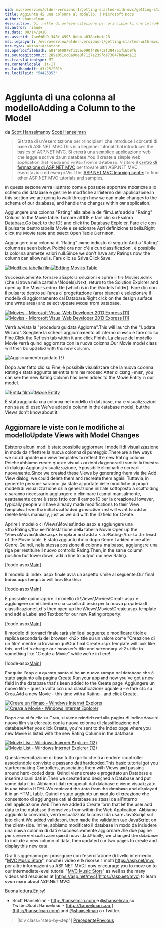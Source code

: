 ```yaml
---
uid: mvc/overview/older-versions-1/getting-started-with-mvc/getting-started-with-mvc-part8
title: Aggiunta di una colonna al modello. | Microsoft Docs
author: shanselman
description: Si tratta di un'esercitazione per principianti che introduce i concetti di base di ASP.NET MVC. Creare un'applicazione web semplice che legge e scrive da un database.
ms.author: riande
ms.date: 08/14/2010
ms.assetid: 7ae696b9-348f-4993-8ebb-a838acbe0c28
msc.legacyurl: /mvc/overview/older-versions-1/getting-started-with-mvc/getting-started-with-mvc-part8
msc.type: authoredcontent
ms.openlocfilehash: a014690078f113e5090f4867c2f384751f16b9f6
ms.sourcegitcommit: 289e051cc8a90e8f7127e239fda73047bde4de12
ms.translationtype: MT
ms.contentlocale: it-IT
ms.lasthandoff: 03/25/2019
ms.locfileid: "58425353"
---
```

<a name="adding-a-column-to-the-model"></a><span data-ttu-id="4b9b8-104">Aggiunta di una colonna al modello</span><span class="sxs-lookup"><span data-stu-id="4b9b8-104">Adding a Column to the Model</span></span>
====================
<span data-ttu-id="4b9b8-105">da [Scott Hanselman](https://github.com/shanselman)</span><span class="sxs-lookup"><span data-stu-id="4b9b8-105">by [Scott Hanselman](https://github.com/shanselman)</span></span>

> <span data-ttu-id="4b9b8-106">Si tratta di un'esercitazione per principianti che introduce i concetti di base di ASP.NET MVC.</span><span class="sxs-lookup"><span data-stu-id="4b9b8-106">This is a beginner tutorial that introduces the basics of ASP.NET MVC.</span></span> <span data-ttu-id="4b9b8-107">Si creerà una semplice applicazione web che legge e scrive da un database.</span><span class="sxs-lookup"><span data-stu-id="4b9b8-107">You'll create a simple web application that reads and writes from a database.</span></span> <span data-ttu-id="4b9b8-108">Visitare il [centro di formazione di ASP.NET MVC](../../../index.md) per trovare altri ASP.NET MVC, esercitazioni ed esempi.</span><span class="sxs-lookup"><span data-stu-id="4b9b8-108">Visit the [ASP.NET MVC learning center](../../../index.md) to find other ASP.NET MVC tutorials and samples.</span></span>


<span data-ttu-id="4b9b8-109">In questa sezione verrà illustrato come è possibile apportare modifiche allo schema del database e gestire le modifiche all'interno dell'applicazione.</span><span class="sxs-lookup"><span data-stu-id="4b9b8-109">In this section we are going to walk through how we can make changes to the schema of our database, and handle the changes within our application.</span></span>

<span data-ttu-id="4b9b8-110">Aggiungere una colonna "Rating" alla tabella dei film.</span><span class="sxs-lookup"><span data-stu-id="4b9b8-110">Let's add a "Rating" Column to the Movie table.</span></span> <span data-ttu-id="4b9b8-111">Tornare all'IDE e fare clic su Esplora Database.</span><span class="sxs-lookup"><span data-stu-id="4b9b8-111">Go back to the IDE and click the Database Explorer.</span></span> <span data-ttu-id="4b9b8-112">Fare clic con il pulsante destro tabella Movie e selezionare Apri definizione tabella.</span><span class="sxs-lookup"><span data-stu-id="4b9b8-112">Right click the Movie table and select Open Table Definition.</span></span>

<span data-ttu-id="4b9b8-113">Aggiungere una colonna di "Rating" come indicato di seguito.</span><span class="sxs-lookup"><span data-stu-id="4b9b8-113">Add a "Rating" column as seen below.</span></span> <span data-ttu-id="4b9b8-114">Poiché ora non c'è alcun classificazioni, è possibile la colonna ammette valori null.</span><span class="sxs-lookup"><span data-stu-id="4b9b8-114">Since we don't have any Ratings now, the column can allow nulls.</span></span> <span data-ttu-id="4b9b8-115">Fare clic su Salva.</span><span class="sxs-lookup"><span data-stu-id="4b9b8-115">Click Save.</span></span>

<span data-ttu-id="4b9b8-116">[![Modifica tabella film](getting-started-with-mvc-part8/_static/image2.png)](getting-started-with-mvc-part8/_static/image1.png)</span><span class="sxs-lookup"><span data-stu-id="4b9b8-116">[![Editing Movies Table](getting-started-with-mvc-part8/_static/image2.png)](getting-started-with-mvc-part8/_static/image1.png)</span></span>

<span data-ttu-id="4b9b8-117">Successivamente, tornare a Esplora soluzioni e aprire il file Movies.edmx (che si trova nella cartella \Models).</span><span class="sxs-lookup"><span data-stu-id="4b9b8-117">Next, return to the Solution Explorer and open up the Movies.edmx file (which is in the \Models folder).</span></span> <span data-ttu-id="4b9b8-118">Fare clic con il pulsante destro sull'area di progettazione (area bianca) e selezionare il modello di aggiornamento dal Database.</span><span class="sxs-lookup"><span data-stu-id="4b9b8-118">Right click on the design surface (the white area) and select Update Model from Database.</span></span>

<span data-ttu-id="4b9b8-119">[![Movies - Microsoft Visual Web Developer 2010 Express (11)](getting-started-with-mvc-part8/_static/image4.png)](getting-started-with-mvc-part8/_static/image3.png)</span><span class="sxs-lookup"><span data-stu-id="4b9b8-119">[![Movies - Microsoft Visual Web Developer 2010 Express (11)](getting-started-with-mvc-part8/_static/image4.png)](getting-started-with-mvc-part8/_static/image3.png)</span></span>

<span data-ttu-id="4b9b8-120">Verrà avviata la "procedura guidata Aggiorna".</span><span class="sxs-lookup"><span data-stu-id="4b9b8-120">This will launch the "Update Wizard".</span></span> <span data-ttu-id="4b9b8-121">Scegliere la scheda aggiornamento all'interno di esso e fare clic su Fine.</span><span class="sxs-lookup"><span data-stu-id="4b9b8-121">Click the Refresh tab within it and click Finish.</span></span> <span data-ttu-id="4b9b8-122">La classe del modello Movie verrà quindi aggiornata con la nuova colonna.</span><span class="sxs-lookup"><span data-stu-id="4b9b8-122">Our Movie model class will then be updated with the new column.</span></span>

![Aggiornamento guidato (2)](getting-started-with-mvc-part8/_static/image5.png)

<span data-ttu-id="4b9b8-124">Dopo aver fatto clic su Fine, è possibile visualizzare che la nuova colonna Rating è stata aggiunta all'entità film nel modello.</span><span class="sxs-lookup"><span data-stu-id="4b9b8-124">After clicking Finish, you can see the new Rating Column has been added to the Movie Entity in our model.</span></span>

<span data-ttu-id="4b9b8-125">[![Entità film](getting-started-with-mvc-part8/_static/image7.png)](getting-started-with-mvc-part8/_static/image6.png)</span><span class="sxs-lookup"><span data-stu-id="4b9b8-125">[![Movie Entity](getting-started-with-mvc-part8/_static/image7.png)](getting-started-with-mvc-part8/_static/image6.png)</span></span>

<span data-ttu-id="4b9b8-126">È stata aggiunta una colonna nel modello di database, ma le visualizzazioni non sa su di esso.</span><span class="sxs-lookup"><span data-stu-id="4b9b8-126">We've added a column in the database model, but the Views don't know about it.</span></span>

## <a name="update-views-with-model-changes"></a><span data-ttu-id="4b9b8-127">Aggiornare le viste con le modifiche al modello</span><span class="sxs-lookup"><span data-stu-id="4b9b8-127">Update Views with Model Changes</span></span>

<span data-ttu-id="4b9b8-128">Esistono alcuni modi è stato possibile aggiornare i modelli di visualizzazione in modo da riflettere la nuova colonna di punteggio.</span><span class="sxs-lookup"><span data-stu-id="4b9b8-128">There are a few ways we could update our view templates to reflect the new Rating column.</span></span> <span data-ttu-id="4b9b8-129">Poiché abbiamo creato queste visualizzazioni da generarli tramite la finestra di dialogo Aggiungi visualizzazione, è possibile eliminarli e ricrearli nuovamente.</span><span class="sxs-lookup"><span data-stu-id="4b9b8-129">Since we created these Views by generating them via the Add View dialog, we could delete them and recreate them again.</span></span> <span data-ttu-id="4b9b8-130">Tuttavia, in genere le persone saranno già state apportate delle modifiche ai propri modelli di visualizzazione dalla generazione iniziale sottoposto a scaffolding e saranno necessario aggiungere o eliminare i campi manualmente, esattamente come è stato fatto con il campo ID per la creazione.</span><span class="sxs-lookup"><span data-stu-id="4b9b8-130">However, typically people will have already made modifications to their View templates from the initial scaffolded generation and will want to add or delete fields manually, just as we did with the ID field for Create.</span></span>

<span data-ttu-id="4b9b8-131">Aprire il modello di \Views\Movies\Index.aspx e aggiungere una &lt;th&gt;Rating&lt;/th&gt; nell'intestazione della tabella Movie.</span><span class="sxs-lookup"><span data-stu-id="4b9b8-131">Open up the \Views\Movies\Index.aspx template and add a &lt;th&gt;Rating&lt;/th&gt; to the head of the Movie table.</span></span> <span data-ttu-id="4b9b8-132">È stato aggiunto il mio dopo Genre.</span><span class="sxs-lookup"><span data-stu-id="4b9b8-132">I added mine after Genre.</span></span> <span data-ttu-id="4b9b8-133">Quindi, nella stessa posizione di colonna, ma basso, aggiungere una riga per restituire il nuovo controllo Rating.</span><span class="sxs-lookup"><span data-stu-id="4b9b8-133">Then, in the same column position but lower down, add a line to output our new Rating.</span></span>

[!code-aspx[Main](getting-started-with-mvc-part8/samples/sample1.aspx)]

<span data-ttu-id="4b9b8-134">Il modello di index. aspx finale avrà un aspetto simile al seguente:</span><span class="sxs-lookup"><span data-stu-id="4b9b8-134">Our final Index.aspx template will look like this:</span></span>

[!code-aspx[Main](getting-started-with-mvc-part8/samples/sample2.aspx)]

<span data-ttu-id="4b9b8-135">È possibile quindi aprire il modello di \Views\Movies\Create.aspx e aggiungere un'etichetta e una casella di testo per la nuova proprietà di classificazione:</span><span class="sxs-lookup"><span data-stu-id="4b9b8-135">Let's then open up the \Views\Movies\Create.aspx template and add a Label and Textbox for our new Rating property:</span></span>

[!code-aspx[Main](getting-started-with-mvc-part8/samples/sample3.aspx)]

<span data-ttu-id="4b9b8-136">Il modello di tornarci finale sarà simile al seguente e modificare titolo e replica secondaria del browser &lt;h2&gt; title su un valore come "Creazione di un film" mentre ci troviamo qui!</span><span class="sxs-lookup"><span data-stu-id="4b9b8-136">Our final Create.aspx template will look like this, and let's change our browser's title and secondary &lt;h2&gt; title to something like "Create a Movie" while we're in here!</span></span>

[!code-aspx[Main](getting-started-with-mvc-part8/samples/sample4.aspx)]

<span data-ttu-id="4b9b8-137">Eseguire l'app e a questo punto si ha un nuovo campo nel database che è stato aggiunto alla pagina Create.</span><span class="sxs-lookup"><span data-stu-id="4b9b8-137">Run your app and now you've got a new field in the database that's been added to the Create page.</span></span> <span data-ttu-id="4b9b8-138">Aggiungere un nuovo film - questa volta con una classificazione uguale a - e fare clic su Crea.</span><span class="sxs-lookup"><span data-stu-id="4b9b8-138">Add a new Movie - this time with a Rating - and click Create.</span></span>

<span data-ttu-id="4b9b8-139">[![Creare un filmato - Windows Internet Explorer](getting-started-with-mvc-part8/_static/image9.png)](getting-started-with-mvc-part8/_static/image8.png)</span><span class="sxs-lookup"><span data-stu-id="4b9b8-139">[![Create a Movie - Windows Internet Explorer](getting-started-with-mvc-part8/_static/image9.png)](getting-started-with-mvc-part8/_static/image8.png)</span></span>

<span data-ttu-id="4b9b8-140">Dopo che si fa clic su Crea, si viene reindirizzati alla pagina di indice dove si nuovo film sia elencato con la nuova colonna di classificazione nel database</span><span class="sxs-lookup"><span data-stu-id="4b9b8-140">After you click Create, you're sent to the Index page where you new Movie is listed with the new Rating Column in the database</span></span>

<span data-ttu-id="4b9b8-141">[![Movie List - Windows Internet Explorer (12)](getting-started-with-mvc-part8/_static/image11.png)](getting-started-with-mvc-part8/_static/image10.png)</span><span class="sxs-lookup"><span data-stu-id="4b9b8-141">[![Movie List - Windows Internet Explorer (12)](getting-started-with-mvc-part8/_static/image11.png)](getting-started-with-mvc-part8/_static/image10.png)</span></span>

<span data-ttu-id="4b9b8-142">Questa esercitazione di base tutto quello che ti a rendere i controller, associandole con viste e passano dati hardcoded.</span><span class="sxs-lookup"><span data-stu-id="4b9b8-142">This basic tutorial got you started making Controllers, associating them with Views and passing around hard-coded data.</span></span> <span data-ttu-id="4b9b8-143">Quindi viene creato e progettato un Database e inserire alcuni dati in.</span><span class="sxs-lookup"><span data-stu-id="4b9b8-143">Then we created and designed a Database and put some data it in.</span></span> <span data-ttu-id="4b9b8-144">Abbiamo i dati recuperati dal database e viene visualizzato in una tabella HTML.</span><span class="sxs-lookup"><span data-stu-id="4b9b8-144">We retrieved the data from the database and displayed it in an HTML table.</span></span> <span data-ttu-id="4b9b8-145">Quindi è stato aggiunto un modulo di creazione che consentono di aggiungere dati al database se stessi da all'interno dell'applicazione Web.</span><span class="sxs-lookup"><span data-stu-id="4b9b8-145">Then we added a Create form that let the user add data to the database themselves from within the Web Application.</span></span> <span data-ttu-id="4b9b8-146">Abbiamo aggiunto la convalida, verrà visualizzata la convalida usare JavaScript sul lato client.</span><span class="sxs-lookup"><span data-stu-id="4b9b8-146">We added validation, then made the validation use JavaScript on the client-side.</span></span> <span data-ttu-id="4b9b8-147">Infine, abbiamo modificato il database in modo da includere una nuova colonna di dati e successivamente aggiornare alle due pagine per creare e visualizzare questi nuovi dati.</span><span class="sxs-lookup"><span data-stu-id="4b9b8-147">Finally, we changed the database to include a new column of data, then updated our two pages to create and display this new data.</span></span>

<span data-ttu-id="4b9b8-148">Ora ti suggeriamo per proseguire con l'esercitazione di livello intermedio "[MVC Music Store](../../older-versions/mvc-music-store/mvc-music-store-part-1.md)", nonché i video e le risorse a molti [ https://asp.net/mvc ](https://asp.net/mvc) per altre informazioni su ASP.NET MVC.</span><span class="sxs-lookup"><span data-stu-id="4b9b8-148">I now encourage you to move on to our intermediate-level tutorial "[MVC Music Store](../../older-versions/mvc-music-store/mvc-music-store-part-1.md)" as well as the many videos and resources at [https://asp.net/mvc](https://asp.net/mvc) to learn even more about ASP.NET MVC!</span></span>

<span data-ttu-id="4b9b8-149">Buona lettura.</span><span class="sxs-lookup"><span data-stu-id="4b9b8-149">Enjoy!</span></span>

- <span data-ttu-id="4b9b8-150">Scott Hanselman - [ http://hanselman.com ](http://hanselman.com) e [ @shanselman ](http://twitter.com/shanselman) su Twitter.</span><span class="sxs-lookup"><span data-stu-id="4b9b8-150">Scott Hanselman - [http://hanselman.com](http://hanselman.com) and [@shanselman](http://twitter.com/shanselman) on Twitter.</span></span>

> [!div class="step-by-step"]
> [<span data-ttu-id="4b9b8-151">Precedente</span><span class="sxs-lookup"><span data-stu-id="4b9b8-151">Previous</span></span>](getting-started-with-mvc-part7.md)
